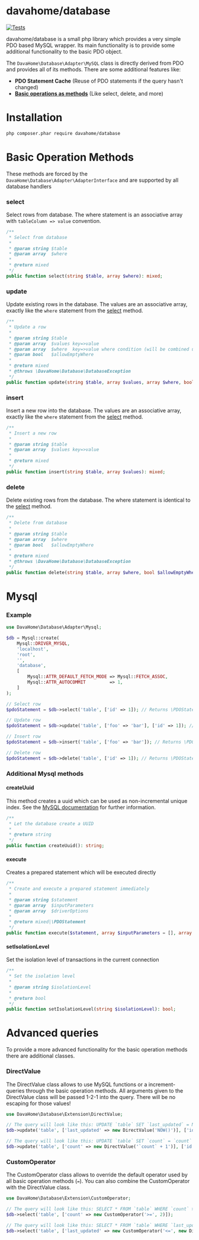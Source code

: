 # davahome/database

[![Tests](https://github.com/davahome/database/actions/workflows/tests.yml/badge.svg)](https://github.com/davahome/database/actions/workflows/tests.yml)

davahome/database is a small php library which provides a very simple PDO based MySQL wrapper. Its main functionality is to provide some additional functionality to the basic PDO object.

The `DavaHome\Database\Adapter\MySQL` class is directly derived from PDO and provides all of its methods. There are some additional features like:

- **PDO Statement Cache** (Reuse of PDO statements if the query hasn't changed)
- **[Basic operations as methods](#basic-operation-methods)** (Like select, delete, and more)

# Installation

```bash
php composer.phar require davahome/database
```




# Basic Operation Methods

These methods are forced by the `DavaHome\Database\Adapter\AdapterInterface` and are supported by all database handlers

### select

Select rows from database. The where statement is an associative array with `tableColumn => value` convention.

```php
/**
 * Select from database
 *
 * @param string $table
 * @param array  $where
 *
 * @return mixed
 */
public function select(string $table, array $where): mixed;
```


### update

Update existing rows in the database. The values are an associative array, exactly like the `where` statement from the [select](#select) method.

```php
/**
 * Update a row
 *
 * @param string $table
 * @param array  $values key=>value
 * @param array  $where  key=>value where condition (will be combined using AND)
 * @param bool   $allowEmptyWhere
 *
 * @return mixed
 * @throws \DavaHome\Database\DatabaseException
 */
public function update(string $table, array $values, array $where, bool $allowEmptyWhere = false): mixed;
```


### insert

Insert a new row into the database. The values are an associative array, exactly like the `where` statement from the [select](#select) method.

```php
/**
 * Insert a new row
 *
 * @param string $table
 * @param array  $values key=>value
 *
 * @return mixed
 */
public function insert(string $table, array $values): mixed;
```


### delete

Delete existing rows from the database. The where statement is identical to the [select](#select) method.

```php
/**
 * Delete from database
 *
 * @param string $table
 * @param array  $where
 * @param bool   $allowEmptyWhere
 *
 * @return mixed
 * @throws \DavaHome\Database\DatabaseException
 */
public function delete(string $table, array $where, bool $allowEmptyWhere = false): mixed;
```




# Mysql

### Example

```php
use DavaHome\Database\Adapter\Mysql;

$db = Mysql::create(
    Mysql::DRIVER_MYSQL,
    'localhost',
    'root',
    '',
    'database',
    [
        Mysql::ATTR_DEFAULT_FETCH_MODE => Mysql::FETCH_ASSOC,
        Mysql::ATTR_AUTOCOMMIT         => 1,
    ]
);

// Select row
$pdoStatement = $db->select('table', ['id' => 1]); // Returns \PDOStatement

// Update row
$pdoStatement = $db->update('table', ['foo' => 'bar'], ['id' => 1]); // Returns \PDOStatement

// Insert row
$pdoStatement = $db->insert('table', ['foo' => 'bar']); // Returns \PDOStatement

// Delete row
$pdoStatement = $db->delete('table', ['id' => 1]); // Returns \PDOStatement
```

### Additional Mysql methods


#### createUuid

This method creates a uuid which can be used as non-incremental unique index. See the [MySQL documentation](https://dev.mysql.com/doc/refman/5.7/en/miscellaneous-functions.html#function_uuid) for further information.

```php
/**
 * Let the database create a UUID
 *
 * @return string
 */
public function createUuid(): string;
```


#### execute

Creates a prepared statement which will be executed directly

```php
/**
 * Create and execute a prepared statement immediately
 *
 * @param string $statement
 * @param array  $inputParameters
 * @param array  $driverOptions
 *
 * @return mixed|\PDOStatement
 */
public function execute($statement, array $inputParameters = [], array $driverOptions = []): PDOStatement;
```


#### setIsolationLevel

Set the isolation level of transactions in the current connection

```php
/**
 * Set the isolation level
 *
 * @param string $isolationLevel
 *
 * @return bool
 */
public function setIsolationLevel(string $isolationLevel): bool;
```
 


# Advanced queries

To provide a more advanced functionality for the basic operation methods there are additional classes.


### DirectValue

The DirectValue class allows to use MySQL functions or a increment-queries through the basic operation methods.
All arguments given to the DirectValue class will be passed 1-2-1 into the query. There will be no escaping for those values!

```php
use DavaHome\Database\Extension\DirectValue;

// The query will look like this: UPDATE `table` SET `last_updated` = NOW() WHERE `id` = 1
$db->update('table', ['last_updated' => new DirectValue('NOW()')], ['id' => 1]);

// The query will look like this: UPDATE `table` SET `count` = `count` + 1 WHERE `id` = 1
$db->update('table', ['count' => new DirectValue('`count` + 1')], ['id' => 1]);
```


### CustomOperator

The CustomOperator class allows to override the default operator used by all basic operation methods (`=`). You can also combine the CustomOperator with the DirectValue class.

```php
use DavaHome\Database\Extension\CustomOperator;

// The query will look like this: SELECT * FROM `table` WHERE `count` >= 2
$db->select('table', ['count' => new CustomOperator('>=', 2)]);

// The query will look like this: SELECT * FROM `table` WHERE `last_updated` <= NOW()
$db->select('table', ['last_updated' => new CustomOperator('<=', new DirectValue('NOW()'))]);
```
